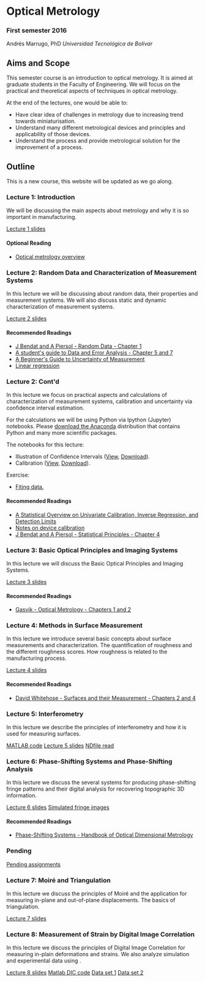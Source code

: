 # Optical Metrology

### First semester 2016

Andrés Marrugo, PhD
*Universidad Tecnológica de Bolívar*

##  Aims and Scope

This semester course is an introduction to optical metrology. It is aimed at graduate students in the Faculty of Engineering. We will focus on the practical and theoretical aspects of techniques in optical metrology.

At the end of the lectures, one would be able to:

- Have clear idea of challenges in metrology due to increasing trend towards miniaturisation.
- Understand many different metrological devices and principles and applicability of those devices.
- Understand the process and provide metrological solution for the improvement of a process.

## Outline

This is a new course, this website will be updated as we go along.

### Lecture 1: Introduction

We will be discussing the main aspects about metrology and why it is so important in manufacturing. 

[Lecture 1 slides](lectures/Lecture_01.pdf)

#### Optional Reading

- [Optical metrology overview](pdfs/01-optical-metrology-overview.pdf)

### Lecture 2: Random Data and Characterization of Measurement Systems

In this lecture we will be discussing about random data, their properties and measurement systems. We will also discuss static and dynamic characterization of measurement systems.

[Lecture 2 slides](lectures/Lecture_02.pdf)

#### Recommended Readings

- [J Bendat and A Piersol - Random Data - Chapter 1](pdfs/02-Bendat-Piersol-chapter-01.pdf)
- [A student's guide to Data and Error Analysis - Chapter 5 and 7](pdfs/guide-to-data-and-error-analysis.pdf)
- [A Beginner's Guide to Uncertainty of Measurement](pdfs/mgpg11.pdf)
- [Linear regression](https://en.wikipedia.org/wiki/Regression_analysis#Linear_regression "Regression analysis - Wikipedia, the free encyclopedia")

### Lecture 2: Cont'd

In this lecture we focus on practical aspects and calculations of characterization of measurement systems, calibration and uncertainty via confidence interval estimation.

For the calculations we will be using Python via Ipython (Jupyter) notebooks. Please [download the Anaconda](https://www.continuum.io/downloads) distribution that contains Python and many more scientific packages.

The notebooks for this lecture:

- Illustration of Confidence Intervals ([View](http://nbviewer.jupyter.org/github/agmarrugo/optical-metrology/blob/gh-pages/notebooks/confidence-intervals.ipynb), [Download](https://github.com/agmarrugo/optical-metrology/tree/gh-pages)).
- Calibration ([View](http://nbviewer.jupyter.org/github/agmarrugo/optical-metrology/blob/gh-pages/notebooks/calibracion.ipynb), [Download](https://github.com/agmarrugo/optical-metrology/tree/gh-pages)).

Exercise:

- [Fiting data.](http://nbviewer.jupyter.org/github/agmarrugo/optical-metrology/blob/gh-pages/notebooks/fitting.ipynb)

#### Recommended Readings

- [A Statistical Overview on Univariate Calibration, Inverse Regression, and Detection Limits](pdfs/Mass_Spectrom._Rev._Lavagnini_2006.pdf)
- [Notes on device calibration](pdfs/03-NoteDeviceCalibration.pdf)
- [J Bendat and A Piersol - Statistical Principles  - Chapter 4](pdfs/04-Bendat-Piersol-chapter-04.pdf)

### Lecture 3: Basic Optical Principles and Imaging Systems

In this lecture we will discuss the Basic Optical Principles and Imaging Systems.

[Lecture 3 slides](lectures/Lecture_03.pdf)

#### Recommended Readings

- [Gasvik - Optical Metrology - Chapters 1 and 2](pdfs/gasvik-01-02.pdf)

### Lecture 4: Methods in Surface Measurement

In this lecture we introduce several basic concepts about surface measurements and characterization. The quantification of roughness and the different roughness scores. How roughness is related to the manufacturing process.

[Lecture 4 slides](lectures/Lecture_04.pdf)

#### Recommended Readings

- [David Whitehose - Surfaces and their Measurement - Chapters 2 and 4](pdfs/whitehouse-surfaces-and-their-measurement-(2002).pdf)

### Lecture 5: Interferometry

In this lecture we describe the principles of interferometry and how it is used for measuring surfaces.

[MATLAB code](mcode.zip)
[Lecture 5 slides](lectures/Lecture_05.pdf)
[NDfile read](nd2file.m)

### Lecture 6: Phase-Shifting Systems and Phase-Shifting Analysis

In this lecture we discuss the several systems for producing phase-shifting fringe patterns and their digital analysis for recovering topographic 3D information.

[Lecture 6 slides](lectures/Lecture_06.pdf)
[Simulated fringe images](Simul_Franjas_Dec.zip)

#### Recommended Readings

- [Phase-Shifting Systems - Handbook of Optical Dimensional Metrology](pdfs/phase-shifting-systems-kevin-g-harding-handbook-of-optical-dimensional-metrology.pdf)

### Pending

[Pending assignments](lectures/Pending.pdf)

### Lecture 7: Moiré and Triangulation

In this lecture we discuss the principles of Moiré and the application for measuring in-plane and out-of-plane displacements. The basics of triangulation.

[Lecture 7 slides](lectures/Lecture_07.pdf)

### Lecture 8: Measurement of Strain by Digital Image Correlation

In this lecture we discuss the principles of Digital Image Correlation for measuring in-plain deformations and strains. We also analyze simulation and experimental data using .

[Lecture 8 slides](lectures/Lecture_08.pdf)
[Matlab DIC code](matlab-dic-code.zip)
[Data set 1](dataset01.zip)
[Data set 2](dataset02.zip)

